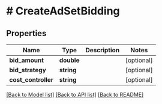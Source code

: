 # # CreateAdSetBidding

## Properties

Name | Type | Description | Notes
------------ | ------------- | ------------- | -------------
**bid_amount** | **double** |  | [optional]
**bid_strategy** | **string** |  | [optional]
**cost_controller** | **string** |  | [optional]

[[Back to Model list]](../../README.md#models) [[Back to API list]](../../README.md#endpoints) [[Back to README]](../../README.md)
